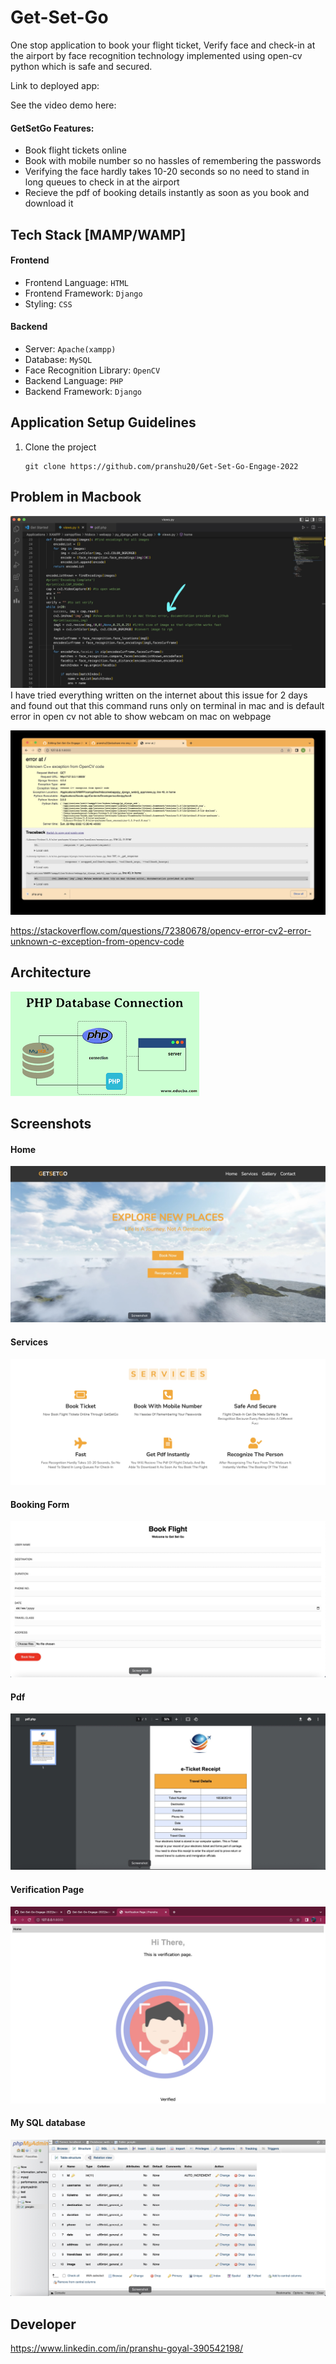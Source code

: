 # Get-Set-Go

One stop application to book your flight ticket, Verify face and check-in at the airport by face recognition technology implemented using open-cv python which is safe and secured.

Link to deployed app:

See the video demo here:

#### GetSetGo Features:

- Book flight tickets online
- Book with mobile number so no hassles of remembering the passwords
- Verifying the face hardly takes 10-20 seconds so no need to stand in long queues to check in at the airport
- Recieve the pdf of booking details instantly as soon as you book and download it

## Tech Stack [MAMP/WAMP]

#### Frontend

- Frontend Language: `HTML`
- Frontend Framework: `Django`
- Styling: `CSS`

#### Backend

- Server: `Apache(xampp)`
- Database: `MySQL`
- Face Recognition Library: `OpenCV`
- Backend Language: `PHP`
- Backend Framework: `Django`

## Application Setup Guidelines

1. Clone the project

   ```
   git clone https://github.com/pranshu20/Get-Set-Go-Engage-2022
   ```


## Problem in Macbook

![Showing in code](./screenshots/code_error.jpg)
I have tried everything written on the internet about this issue for 2 days and found out that this command runs only on terminal in mac and is default error in open cv not able to show webcam on mac on webpage

![on-webpage](./screenshots/cv2_error.jpg)

https://stackoverflow.com/questions/72380678/opencv-error-cv2-error-unknown-c-exception-from-opencv-code

## Architecture

![PHP with mySQL](./screenshots/php.png)

## Screenshots

#### Home

![Home](./screenshots/Home.jpg)

#### Services

![services](./screenshots/Services.jpg)

#### Booking Form

![form](./screenshots/Form.jpg)

#### Pdf

![pdf](./screenshots/PDF.jpg)

#### Verification Page

![page](./screenshots/verify_page.jpg)

#### My SQL database

![sql-database](./screenshots/MySQL.jpg)

## Developer

https://www.linkedin.com/in/pranshu-goyal-390542198/

